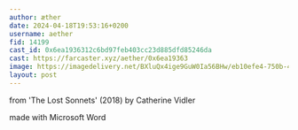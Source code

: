 ```yaml
---
author: æther
date: 2024-04-18T19:53:16+0200
username: aether
fid: 14199
cast_id: 0x6ea1936312c6bd97feb403cc23d885dfd85246da
cast: https://farcaster.xyz/aether/0x6ea19363
image: https://imagedelivery.net/BXluQx4ige9GuW0Ia56BHw/eb10efe4-750b-4844-9bc3-22f3cadbea00/original
layout: post
---
```


from 'The Lost Sonnets' (2018)
by Catherine Vidler

made with Microsoft Word

<img src='https://imagedelivery.net/BXluQx4ige9GuW0Ia56BHw/eb10efe4-750b-4844-9bc3-22f3cadbea00/original' alt='' referrerpolicy='no-referrer'/>
<img src='https://imagedelivery.net/BXluQx4ige9GuW0Ia56BHw/a637870b-da92-4fd3-d8f1-c0bffac3a200/original' alt='' referrerpolicy='no-referrer'/>
